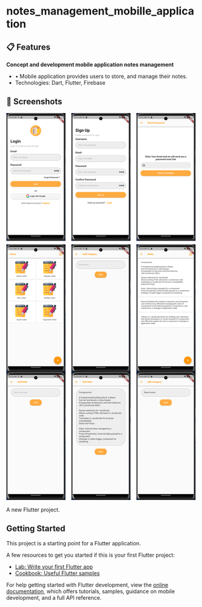 # notes_management_mobille_application

## 📋 Features
**Concept and development mobile application notes management**
- • Mobile application provides users to store, and manage their notes.
- Technologies: Dart, Flutter, Firebase
## 📸 Screenshots
  
![App Screenshot](assets/img/Untitled.png)

A new Flutter project.

## Getting Started

This project is a starting point for a Flutter application.

A few resources to get you started if this is your first Flutter project:

- [Lab: Write your first Flutter app](https://docs.flutter.dev/get-started/codelab)
- [Cookbook: Useful Flutter samples](https://docs.flutter.dev/cookbook)

For help getting started with Flutter development, view the
[online documentation](https://docs.flutter.dev/), which offers tutorials,
samples, guidance on mobile development, and a full API reference.

